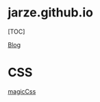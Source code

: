 # jarze.github.io

[TOC]

[Blog](https://jarze.github.io/Blog/)


# CSS
[magicCss](https://jarze.github.io/magicCss/index.html)
